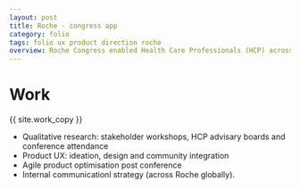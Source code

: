 ```yaml
---
layout: post
title: Roche - congress app
category: folio
tags: folio ux product direction roche
overview: Roche Congress enabled Health Care Professionals (HCP) across the world to continue discussing new breakthroughs that were announced during global specialist conferences. By doing so, the mobile application sped up the diffusion of medical breakthroughs from the conference podium to clinics.
---
```


# Work

{{ site.work_copy }}

* Qualitative research: stakeholder workshops, HCP advisary boards and conference attendance
* Product UX: ideation, design and community integration
* Agile product optimisation post conference
* Internal communicationl strategy (across Roche globally).